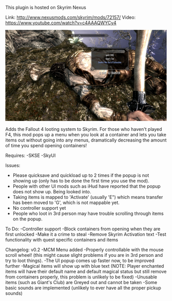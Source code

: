 This plugin is hosted on Skyrim Nexus

Link: http://www.nexusmods.com/skyrim/mods/72157/
Video: https://www.youtube.com/watch?v=c4AAAQWYCy4

<img src="PerfectCast.jpg">

Adds the Fallout 4 looting system to Skyrim.  For those who haven't played F4, this mod pops up a menu when you look at a container and lets you take items out without going into any menus, dramatically decreasing the amount of time you spend opening containers!  

Requires: 
-SKSE 
-SkyUI 

Issues:
- Please quicksave and quickload up to 2 times if the popup is not showing up (only has to be done the first time you use the mod).
- People with other UI mods such as iHud have reported that the popup does not show up.  Being looked into.
- Taking items is mapped to 'Activate' (usually 'E") which means transfer has been moved to 'G', which is not mappable yet.
- No controller support yet
- People who loot in 3rd person may have trouble scrolling through items on the popup.

To Do: 
-Controller support
-Block containers from opening when they are first unlocked 
-Make it a crime to steal 
-Remove Skyrim Activation text 
-Test functionality with quest specific containers and items

Changelog:
v0.2
-MCM Menu added
-Properly controllable with the mouse scroll wheel! (this might cause slight problems if you are in 3rd person and try to loot things). 
-The UI popup comes up faster now, to be improved further 
-Magical items will show up with blue text (NOTE: Player enchanted items will have their default name and default magical status but still remove from containers properly, this problem is unlikely to be fixed) 
-Unusable items (such as Giant's Club) are Greyed out and cannot be taken 
-Some basic sounds are implemented (unlikely to ever have all the proper pickup sounds)
